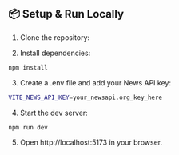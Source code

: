 ## 📦 Setup & Run Locally

1. Clone the repository:
   

3. Install dependencies:

```bash
npm install
```
3. Create a .env file and add your News API key:
   
```bash
VITE_NEWS_API_KEY=your_newsapi.org_key_here
```

4. Start the dev server:

```bash
npm run dev
```

5. Open http://localhost:5173 in your browser.